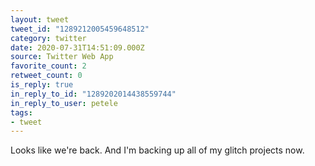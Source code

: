 ```yaml
---
layout: tweet
tweet_id: "1289212005459648512"
category: twitter
date: 2020-07-31T14:51:09.000Z
source: Twitter Web App
favorite_count: 2
retweet_count: 0
is_reply: true
in_reply_to_id: "1289202014438559744"
in_reply_to_user: petele
tags:
- tweet
---
```


Looks like we're back. And I'm backing up all of my glitch projects now.
